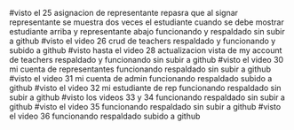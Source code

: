 
#visto el 25 asignacion de representante repasra que al signar representante se muestra dos veces el estudiante cuando se debe mostrar estudiante arriba y representante abajo funcionando y respaldado sin subir a github
#visto el video 26 crud de teachers respaldado y funcionando y subido a github
#visto hasta el video 28 actualizacion vista de my account de teachers respaldado y funcionando sin subir a github
#visto el video 30 mi cuenta de representantes funcionando respaldado sin subir a github
#visto el video 31 mi cuenta de admin funcionando respaldado subido  a github
#visto el video 32 mi estudiante de rep funcionando respaldado sin subir a github
#visto los videos 33 y 34 funcionando respaldado sin subir a github
#visto el video 35 funcionando respaldado sin subir a github
#visto el video 36 funcionando respaldado subido a github